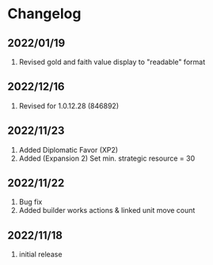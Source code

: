 # Changelog

## 2022/01/19
1. Revised gold and faith value display to "readable" format

## 2022/12/16
1. Revised for 1.0.12.28 (846892)

## 2022/11/23
1. Added Diplomatic Favor (XP2)
1. Added (Expansion 2) Set min. strategic resource = 30

## 2022/11/22
1. Bug fix
2. Added builder works actions & linked unit move count   

## 2022/11/18
1. initial release